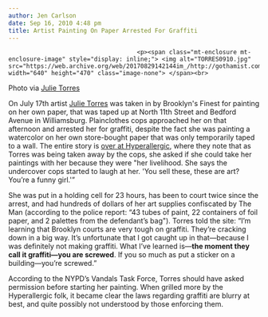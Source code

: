 ```yaml
---
author: Jen Carlson
date: Sep 16, 2010 4:48 pm
title: Artist Painting On Paper Arrested For Graffiti
---
```


	
										<p><span class="mt-enclosure mt-enclosure-image" style="display: inline;"> <img alt="TORRES0910.jpg" src="https://web.archive.org/web/20170829142144im_/http://gothamist.com/attachments/arts_jen/TORRES0910.jpg" width="640" height="470" class="image-none"> </span><br>
<span class="photo_caption">Photo via <a href="https://web.archive.org/web/20170829142144/http://julietorres.weebly.com/">Julie Torres</a></span></p>

<p>On July 17th artist <a href="https://web.archive.org/web/20170829142144/http://julietorres.weebly.com/">Julie Torres</a> was taken in by Brooklyn&apos;s Finest for painting on her own paper, that was taped up at North 11th Street and Bedford Avenue in Williamsburg. Plainclothes cops approached her on that afternoon and arrested her for graffiti, despite the fact she was painting a watercolor on her own store-bought paper that was only temporarily taped to a wall. The entire story is <a href="https://web.archive.org/web/20170829142144/http://hyperallergic.com/9301/nypd-watercolor-outdoors">over at Hyperallergic</a>, where they note that as Torres was being taken away by the cops, she asked if she could take her paintings with her because they were &quot;her livelihood. She says the undercover cops started to laugh at her. &apos;You sell these, these are art? You&#x2019;re a funny girl.&apos;&#x201D;</p>

<p>She was put in a holding cell for 23 hours, has been to court twice since the arrest, and had hundreds of dollars of her art supplies confiscated by The Man (according to the police report: &#x201C;43 tubes of paint, 22 containers of foil paper, and 2 palettes from the defendant&#x2019;s bag&quot;). Torres told the site: &#x201C;I&#x2019;m learning that Brooklyn courts are very tough on graffiti. They&#x2019;re cracking down in a big way. It&#x2019;s unfortunate that I got caught up in that&#x2014;because I was definitely not making graffiti. What I&#x2019;ve learned is&#x2014;<strong>the moment they call it graffiti&#x2014;you are screwed</strong>. If you so much as put a sticker on a building&#x2014;you&#x2019;re screwed.&#x201D;</p>

<p>According to the NYPD&#x2019;s Vandals Task Force, Torres should have asked permission before starting her painting. When grilled more by the Hyperallergic folk, it became clear the laws regarding graffiti are blurry at best, and quite possibly not understood by those enforcing them.</p>					
										
									
				